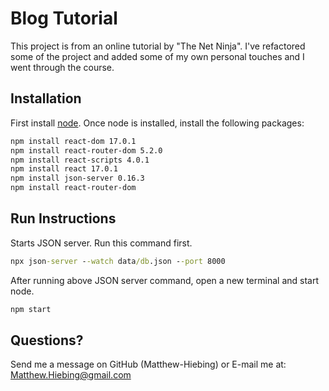 # Blog Tutorial
This project is from an online tutorial by "The Net Ninja".  I've refactored some of the project and added some of my own personal touches and I went through the course.

## Installation
First install [node](https://nodejs.org/en/).  Once node is installed, install the following packages:

```bash
npm install react-dom 17.0.1
npm install react-router-dom 5.2.0
npm install react-scripts 4.0.1
npm install react 17.0.1
npm install json-server 0.16.3
npm install react-router-dom
```


## Run Instructions
Starts JSON server.  Run this command first.
```cmd
npx json-server --watch data/db.json --port 8000
```

After running above JSON server command, open a new terminal and start node.
```cmd
npm start
```


## Questions?
Send me a message on GitHub (Matthew-Hiebing) or E-mail me at: Matthew.Hiebing@gmail.com
